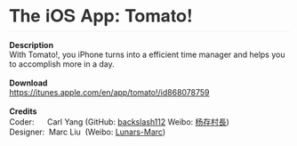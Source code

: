 <div></div><div><h1 style="box-sizing: border-box; font-size: 2.25em; margin-right: 0px; margin-bottom: 16px; margin-left: 0px; line-height: 1.2; position: relative; padding-bottom: 0.3em; border-bottom-width: 1px; border-bottom-style: solid; border-bottom-color: rgb(238, 238, 238); color: rgb(51, 51, 51); font-family: 'Helvetica Neue', Helvetica, 'Segoe UI', Arial, freesans, sans-serif; margin-top: 0px !important;">The iOS App: Tomato!<span id="_editor_bookmark_start_15" style="display: none; line-height: 0px;">‍</span></h1></div><div><b>Description</b> &nbsp;</div><div>With Tomato!, you iPhone turns into a efficient time manager and helps you to accomplish more in a day. &nbsp;</div><div><br></div><div><b>Download</b></div><div><a href="https://itunes.apple.com/en/app/tomato!/id868078759">https://itunes.apple.com/en/app/tomato!/id868078759</a></div><div><br></div><div><b>Credits</b></div><div>Coder: &nbsp; &nbsp; &nbsp;Carl Yang (GitHub: <a href="https://github.com/backslash112">backslash112</a>&nbsp;Weibo<span id="_editor_bookmark_start_9" style="display: none; line-height: 0px;">‍</span>: <a href="http://weibo.com/hiyangc">杨存村長</a>)</div><div>Designer: &nbsp;Marc Liu &nbsp;(Weibo: <a href="http://weibo.com/u/2829055915">Lunars-Marc</a>)</div>
